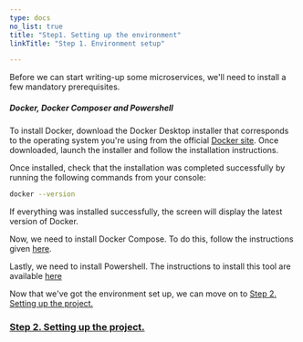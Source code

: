 ```yaml
---
type: docs
no_list: true
title: "Step1. Setting up the environment"
linkTitle: "Step 1. Environment setup"

---
```


Before we can start writing-up some microservices, we'll need to install a few mandatory prerequisites.

##### Docker, Docker Composer and Powershell
To install Docker, download the Docker Desktop installer that corresponds to the operating system you're using from the official [Docker site](https://www.docker.com/get-started). Once downloaded, launch the installer and follow the installation instructions.

Once installed, check that the installation was completed successfully by running the following commands from your console:

```bash
docker --version
```

If everything was installed successfully, the screen will display the latest version of Docker.

Now, we need to install Docker Compose. To do this, follow the instructions given [here](https://docs.docker.com/compose/install/).

Lastly, we need to install Powershell. The instructions to install this tool are available [here](https://docs.microsoft.com/en-us/powershell/) 

Now that we've got the environment set up, we can move on to [Step 2. Setting up the project.](../step1)

<span class="hide-title-link">

### [Step 2. Setting up the project.](../step1)

</span>
